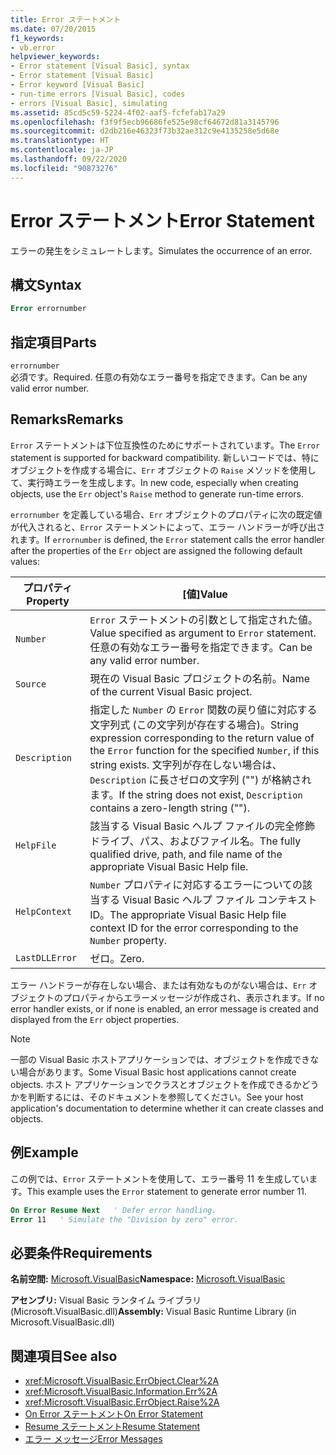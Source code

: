 ```yaml
---
title: Error ステートメント
ms.date: 07/20/2015
f1_keywords:
- vb.error
helpviewer_keywords:
- Error statement [Visual Basic], syntax
- Error statement [Visual Basic]
- Error keyword [Visual Basic]
- run-time errors [Visual Basic], codes
- errors [Visual Basic], simulating
ms.assetid: 85cd5c59-5224-4f02-aaf5-fcfefab17a29
ms.openlocfilehash: f3f9f5ecb96686fe525e98cf64672d81a3145796
ms.sourcegitcommit: d2db216e46323f73b32ae312c9e4135258e5d68e
ms.translationtype: HT
ms.contentlocale: ja-JP
ms.lasthandoff: 09/22/2020
ms.locfileid: "90873276"
---
```

# <a name="error-statement"></a><span data-ttu-id="1352a-102">Error ステートメント</span><span class="sxs-lookup"><span data-stu-id="1352a-102">Error Statement</span></span>

<span data-ttu-id="1352a-103">エラーの発生をシミュレートします。</span><span class="sxs-lookup"><span data-stu-id="1352a-103">Simulates the occurrence of an error.</span></span>  
  
## <a name="syntax"></a><span data-ttu-id="1352a-104">構文</span><span class="sxs-lookup"><span data-stu-id="1352a-104">Syntax</span></span>  
  
```vb  
Error errornumber  
```  
  
## <a name="parts"></a><span data-ttu-id="1352a-105">指定項目</span><span class="sxs-lookup"><span data-stu-id="1352a-105">Parts</span></span>  

 `errornumber`  
 <span data-ttu-id="1352a-106">必須です。</span><span class="sxs-lookup"><span data-stu-id="1352a-106">Required.</span></span> <span data-ttu-id="1352a-107">任意の有効なエラー番号を指定できます。</span><span class="sxs-lookup"><span data-stu-id="1352a-107">Can be any valid error number.</span></span>  
  
## <a name="remarks"></a><span data-ttu-id="1352a-108">Remarks</span><span class="sxs-lookup"><span data-stu-id="1352a-108">Remarks</span></span>  

 <span data-ttu-id="1352a-109">`Error` ステートメントは下位互換性のためにサポートされています。</span><span class="sxs-lookup"><span data-stu-id="1352a-109">The `Error` statement is supported for backward compatibility.</span></span> <span data-ttu-id="1352a-110">新しいコードでは、特にオブジェクトを作成する場合に、`Err` オブジェクトの `Raise` メソッドを使用して、実行時エラーを生成します。</span><span class="sxs-lookup"><span data-stu-id="1352a-110">In new code, especially when creating objects, use the `Err` object's `Raise` method to generate run-time errors.</span></span>  
  
 <span data-ttu-id="1352a-111">`errornumber` を定義している場合、`Err` オブジェクトのプロパティに次の既定値が代入されると、`Error` ステートメントによって、エラー ハンドラーが呼び出されます。</span><span class="sxs-lookup"><span data-stu-id="1352a-111">If `errornumber` is defined, the `Error` statement calls the error handler after the properties of the `Err` object are assigned the following default values:</span></span>  
  
|<span data-ttu-id="1352a-112">プロパティ</span><span class="sxs-lookup"><span data-stu-id="1352a-112">Property</span></span>|<span data-ttu-id="1352a-113">[値]</span><span class="sxs-lookup"><span data-stu-id="1352a-113">Value</span></span>|  
|--------------|-----------|  
|`Number`|<span data-ttu-id="1352a-114">`Error` ステートメントの引数として指定された値。</span><span class="sxs-lookup"><span data-stu-id="1352a-114">Value specified as argument to `Error` statement.</span></span> <span data-ttu-id="1352a-115">任意の有効なエラー番号を指定できます。</span><span class="sxs-lookup"><span data-stu-id="1352a-115">Can be any valid error number.</span></span>|  
|`Source`|<span data-ttu-id="1352a-116">現在の Visual Basic プロジェクトの名前。</span><span class="sxs-lookup"><span data-stu-id="1352a-116">Name of the current Visual Basic project.</span></span>|  
|`Description`|<span data-ttu-id="1352a-117">指定した `Number` の `Error` 関数の戻り値に対応する文字列式 (この文字列が存在する場合)。</span><span class="sxs-lookup"><span data-stu-id="1352a-117">String expression corresponding to the return value of the `Error` function for the specified `Number`, if this string exists.</span></span> <span data-ttu-id="1352a-118">文字列が存在しない場合は、`Description` に長さゼロの文字列 ("") が格納されます。</span><span class="sxs-lookup"><span data-stu-id="1352a-118">If the string does not exist, `Description` contains a zero-length string ("").</span></span>|  
|`HelpFile`|<span data-ttu-id="1352a-119">該当する Visual Basic ヘルプ ファイルの完全修飾ドライブ、パス、およびファイル名。</span><span class="sxs-lookup"><span data-stu-id="1352a-119">The fully qualified drive, path, and file name of the appropriate Visual Basic Help file.</span></span>|  
|`HelpContext`|<span data-ttu-id="1352a-120">`Number` プロパティに対応するエラーについての該当する Visual Basic ヘルプ ファイル コンテキスト ID。</span><span class="sxs-lookup"><span data-stu-id="1352a-120">The appropriate Visual Basic Help file context ID for the error corresponding to the `Number` property.</span></span>|  
|`LastDLLError`|<span data-ttu-id="1352a-121">ゼロ。</span><span class="sxs-lookup"><span data-stu-id="1352a-121">Zero.</span></span>|  
  
 <span data-ttu-id="1352a-122">エラー ハンドラーが存在しない場合、または有効なものがない場合は、`Err` オブジェクトのプロパティからエラーメッセージが作成され、表示されます。</span><span class="sxs-lookup"><span data-stu-id="1352a-122">If no error handler exists, or if none is enabled, an error message is created and displayed from the `Err` object properties.</span></span>  
  
> [!NOTE]
> <span data-ttu-id="1352a-123">一部の Visual Basic ホストアプリケーションでは、オブジェクトを作成できない場合があります。</span><span class="sxs-lookup"><span data-stu-id="1352a-123">Some Visual Basic host applications cannot create objects.</span></span> <span data-ttu-id="1352a-124">ホスト アプリケーションでクラスとオブジェクトを作成できるかどうかを判断するには、そのドキュメントを参照してください。</span><span class="sxs-lookup"><span data-stu-id="1352a-124">See your host application's documentation to determine whether it can create classes and objects.</span></span>  
  
## <a name="example"></a><span data-ttu-id="1352a-125">例</span><span class="sxs-lookup"><span data-stu-id="1352a-125">Example</span></span>  

 <span data-ttu-id="1352a-126">この例では、`Error` ステートメントを使用して、エラー番号 11 を生成しています。</span><span class="sxs-lookup"><span data-stu-id="1352a-126">This example uses the `Error` statement to generate error number 11.</span></span>  
  
```vb  
On Error Resume Next   ' Defer error handling.  
Error 11   ' Simulate the "Division by zero" error.  
```  
  
## <a name="requirements"></a><span data-ttu-id="1352a-127">必要条件</span><span class="sxs-lookup"><span data-stu-id="1352a-127">Requirements</span></span>  

 <span data-ttu-id="1352a-128">**名前空間:** [Microsoft.VisualBasic](../runtime-library-members.md)</span><span class="sxs-lookup"><span data-stu-id="1352a-128">**Namespace:** [Microsoft.VisualBasic](../runtime-library-members.md)</span></span>  
  
 <span data-ttu-id="1352a-129">**アセンブリ:** Visual Basic ランタイム ライブラリ (Microsoft.VisualBasic.dll)</span><span class="sxs-lookup"><span data-stu-id="1352a-129">**Assembly:** Visual Basic Runtime Library (in Microsoft.VisualBasic.dll)</span></span>  
  
## <a name="see-also"></a><span data-ttu-id="1352a-130">関連項目</span><span class="sxs-lookup"><span data-stu-id="1352a-130">See also</span></span>

- <xref:Microsoft.VisualBasic.ErrObject.Clear%2A>
- <xref:Microsoft.VisualBasic.Information.Err%2A>
- <xref:Microsoft.VisualBasic.ErrObject.Raise%2A>
- [<span data-ttu-id="1352a-131">On Error ステートメント</span><span class="sxs-lookup"><span data-stu-id="1352a-131">On Error Statement</span></span>](on-error-statement.md)
- [<span data-ttu-id="1352a-132">Resume ステートメント</span><span class="sxs-lookup"><span data-stu-id="1352a-132">Resume Statement</span></span>](resume-statement.md)
- [<span data-ttu-id="1352a-133">エラー メッセージ</span><span class="sxs-lookup"><span data-stu-id="1352a-133">Error Messages</span></span>](../error-messages/index.md)

